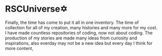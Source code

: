 # RSCUniverse✡️
Finally, the time has come to put it all in one inventory. The time of collection for all of my creation, many histories and many more for my cost. I have made countless repositories of coding, now not about coding. The production of my stories are made many ideas from curiosity and inspirations, also everday may not be a new idea but every day I think for more content,

